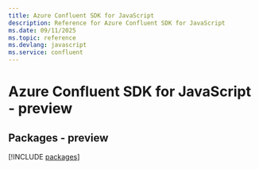 ```yaml
---
title: Azure Confluent SDK for JavaScript
description: Reference for Azure Confluent SDK for JavaScript
ms.date: 09/11/2025
ms.topic: reference
ms.devlang: javascript
ms.service: confluent
---
```

# Azure Confluent SDK for JavaScript - preview
## Packages - preview
[!INCLUDE [packages](confluent-index.md)]